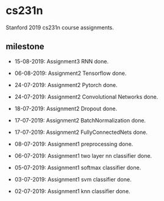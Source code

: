 # cs231n
Stanford 2019 cs231n course assignments.

## milestone

- 15-08-2019: Assignment3 RNN done.

- 06-08-2019: Assignment2 Tensorflow done.

- 24-07-2019: Assignment2 Pytorch done.

- 24-07-2019: Assignment2 Convolutional Networks done.

- 18-07-2019: Assignment2 Dropout done.

- 17-07-2019: Assignment2 BatchNormalization done.

- 17-07-2019: Assignment2 FullyConnectedNets done.

- 08-07-2019: Assignment1 preprocessing done. 

- 06-07-2019: Assignment1 two layer nn classifier done. 

- 05-07-2019: Assignment1 softmax classifier done. 

- 03-07-2019: Assignment1 svm classifier done.

- 02-07-2019: Assignment1 knn classifier done.
